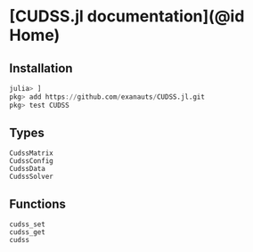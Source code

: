 # [CUDSS.jl documentation](@id Home)

## Installation

```julia
julia> ]
pkg> add https://github.com/exanauts/CUDSS.jl.git
pkg> test CUDSS
```

## Types

```@docs
CudssMatrix
CudssConfig
CudssData
CudssSolver
```

## Functions

```@docs
cudss_set
cudss_get
cudss
```
